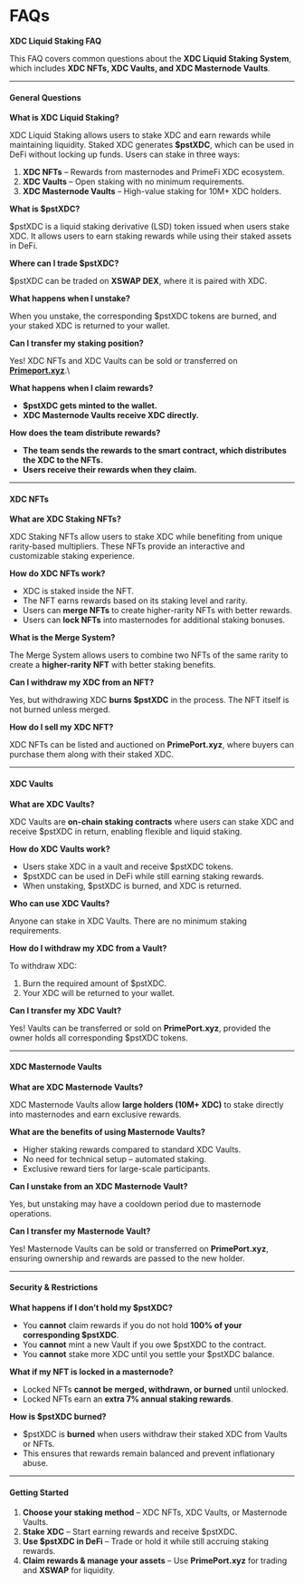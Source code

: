 # FAQs

**XDC Liquid Staking FAQ**

This FAQ covers common questions about the **XDC Liquid Staking System**, which includes **XDC NFTs, XDC Vaults, and XDC Masternode Vaults**.

***

#### **General Questions**

**What is XDC Liquid Staking?**

XDC Liquid Staking allows users to stake XDC and earn rewards while maintaining liquidity. Staked XDC generates **$pstXDC**, which can be used in DeFi without locking up funds. Users can stake in three ways:

1. **XDC NFTs** – Rewards from masternodes and PrimeFi XDC ecosystem.
2. **XDC Vaults** – Open staking with no minimum requirements.
3. **XDC Masternode Vaults** – High-value staking for 10M+ XDC holders.

**What is $pstXDC?**

$pstXDC is a liquid staking derivative (LSD) token issued when users stake XDC. It allows users to earn staking rewards while using their staked assets in DeFi.

**Where can I trade $pstXDC?**

$pstXDC can be traded on **XSWAP DEX**, where it is paired with XDC.

**What happens when I unstake?**

When you unstake, the corresponding $pstXDC tokens are burned, and your staked XDC is returned to your wallet.

**Can I transfer my staking position?**

Yes! XDC NFTs and XDC Vaults can be sold or transferred on [**Primeport.xyz**](https://primeport.xyz).\


**What happens when I claim rewards?**

* **$pstXDC gets minted to the wallet.**
* **XDC Masternode Vaults receive XDC directly.**

**How does the team distribute rewards?**

* **The team sends the rewards to the smart contract, which distributes the XDC to the NFTs.**
* **Users receive their rewards when they claim.**

***

#### **XDC NFTs**

**What are XDC Staking NFTs?**

XDC Staking NFTs allow users to stake XDC while benefiting from unique rarity-based multipliers. These NFTs provide an interactive and customizable staking experience.

**How do XDC NFTs work?**

* XDC is staked inside the NFT.
* The NFT earns rewards based on its staking level and rarity.
* Users can **merge NFTs** to create higher-rarity NFTs with better rewards.
* Users can **lock NFTs** into masternodes for additional staking bonuses.

**What is the Merge System?**

The Merge System allows users to combine two NFTs of the same rarity to create a **higher-rarity NFT** with better staking benefits.

**Can I withdraw my XDC from an NFT?**

Yes, but withdrawing XDC **burns $pstXDC** in the process. The NFT itself is not burned unless merged.

**How do I sell my XDC NFT?**

XDC NFTs can be listed and auctioned on **PrimePort.xyz**, where buyers can purchase them along with their staked XDC.

***

#### **XDC Vaults**

**What are XDC Vaults?**

XDC Vaults are **on-chain staking contracts** where users can stake XDC and receive $pstXDC in return, enabling flexible and liquid staking.

**How do XDC Vaults work?**

* Users stake XDC in a vault and receive $pstXDC tokens.
* $pstXDC can be used in DeFi while still earning staking rewards.
* When unstaking, $pstXDC is burned, and XDC is returned.

**Who can use XDC Vaults?**

Anyone can stake in XDC Vaults. There are no minimum staking requirements.

**How do I withdraw my XDC from a Vault?**

To withdraw XDC:

1. Burn the required amount of $pstXDC.
2. Your XDC will be returned to your wallet.

**Can I transfer my XDC Vault?**

Yes! Vaults can be transferred or sold on **PrimePort.xyz**, provided the owner holds all corresponding $pstXDC tokens.

***

#### **XDC Masternode Vaults**

**What are XDC Masternode Vaults?**

XDC Masternode Vaults allow **large holders (10M+ XDC)** to stake directly into masternodes and earn exclusive rewards.

**What are the benefits of using Masternode Vaults?**

* Higher staking rewards compared to standard XDC Vaults.
* No need for technical setup – automated staking.
* Exclusive reward tiers for large-scale participants.

**Can I unstake from an XDC Masternode Vault?**

Yes, but unstaking may have a cooldown period due to masternode operations.

**Can I transfer my Masternode Vault?**

Yes! Masternode Vaults can be sold or transferred on **PrimePort.xyz**, ensuring ownership and rewards are passed to the new holder.

***

#### **Security & Restrictions**

**What happens if I don’t hold my $pstXDC?**

* You **cannot** claim rewards if you do not hold **100% of your corresponding $pstXDC**.
* You **cannot** mint a new Vault if you owe $pstXDC to the contract.
* You **cannot** stake more XDC until you settle your $pstXDC balance.

**What if my NFT is locked in a masternode?**

* Locked NFTs **cannot be merged, withdrawn, or burned** until unlocked.
* Locked NFTs earn an **extra 7% annual staking rewards**.

**How is $pstXDC burned?**

* $pstXDC is **burned** when users withdraw their staked XDC from Vaults or NFTs.
* This ensures that rewards remain balanced and prevent inflationary abuse.

***

#### **Getting Started**

1. **Choose your staking method** – XDC NFTs, XDC Vaults, or Masternode Vaults.
2. **Stake XDC** – Start earning rewards and receive $pstXDC.
3. **Use $pstXDC in DeFi** – Trade or hold it while still accruing staking rewards.
4. **Claim rewards & manage your assets** – Use **PrimePort.xyz** for trading and **XSWAP** for liquidity.
